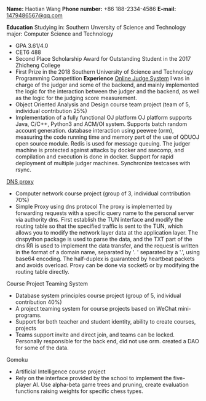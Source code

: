 **Name:** Haotian Wang
**Phone number:** +86 188-2334-4586
**E-mail:** 1479486567@qq.com

**Education**
Studying in: Southern Unversity of Science and Technology  
major: Computer Science and Technology
- GPA 3.61/4.0
- CET6 488
- Second Place Scholarship Award for Outstanding Student in the 2017 Zhicheng College
- First Prize in the 2018 Southern University of Science and Technology Programming Competition
**Experience**
[Online Judge System](https://github.com/darkliang/JudeeBE)
I was in charge of the judger and some of the backend, and mainly implemented the logic for the interaction between the judger and the backend, as well as the logic for the judging score measurement.
- Object Oriented Analysis and Design course team project (team of 5, individual contribution 25%)
- Implementation of a fully functional OJ platform
OJ platform supports Java, C/C++, Python3 and ACM/OI system. Supports batch random account generation.
database interaction using peewee (orm), measuring the code running time and memory part of the use of QDUOJ open source module. Redis is used for message queuing. The judger machine is protected against attacks by docker and ssecomp, and compilation and execution is done in docker. Support for rapid deployment of multiple judger machines.
Synchronize testcases with rsync.

[DNS proxy](https://github.com/wht-github/CS305-IP-OVER-DNS)
- Computer network course project (group of 3, individual contribution 70%)
- Simple Proxy using dns protocol
The proxy is implemented by forwarding requests with a specific query name to the personal server via authority dns.
First establish the TUN interface and modify the routing table so that the specified traffic is sent to the TUN, which allows you to modify the network layer data at the application layer.
The dnspython package is used to parse the data, and the TXT part of the dns RR is used to implement the data transfer, and the request is written in the format of a domain name, separated by '. ' separated by a '.', using base64 encoding. The half-duplex is guaranteed by heartbeat packets and avoids overload. Proxy can be done via socket5 or by modifying the routing table directly.

Course Project Teaming System
- Database system principles course project (group of 5, individual contribution 40%)
- A project teaming system for course projects based on WeChat mini-programs.
- Support for both teacher and student identity, ability to create courses, projects
- Teams support invite and direct join, and teams can be locked.
Personally responsible for the back end, did not use orm. created a DAO for some of the data.

Gomoku
- Artificial Intelligence course project
- Rely on the interface provided by the school to implement the five-player AI.
Use alpha-beta game trees and pruning, create evaluation functions raising weights for specific chess types.
